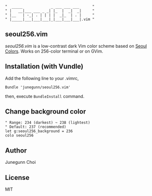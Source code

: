 ```
"  _____             _ ___ ___ ___      "
" |   __|___ ___ _ _| |_  |  _|  _|     "
" |__   | -_| . | | | |  _|_  | . |     "
" |_____|___|___|___|_|___|___|___|.vim "
```

seoul256.vim
------------

*seoul256.vim* is a low-contrast dark Vim color scheme based on [Seoul Colors](http://www.seoul.go.kr/v2012/seoul/symbol/color.html").
Works on 256-color terminal or on GVim.

Installation (with Vundle)
--------------------------

Add the following line to your .vimrc,

```vim
Bundle 'junegunn/seoul256.vim'
```

then, execute `BundleInstall` command.

Change background color
-----------------------

```vim
" Range: 234 (darkest) ~ 238 (lightest)
" Default: 237 (recommended)
let g:seoul256_background = 236
colo seoul256
```

Author
------

Junegunn Choi

License
-------

MIT
